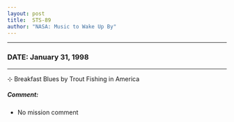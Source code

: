 ```yaml
---
layout: post
title:  STS-89
author: "NASA: Music to Wake Up By"
---
```


----
### DATE: January 31, 1998
----
⊹ Breakfast Blues by Trout Fishing in America

##### Comment:
* No mission comment
